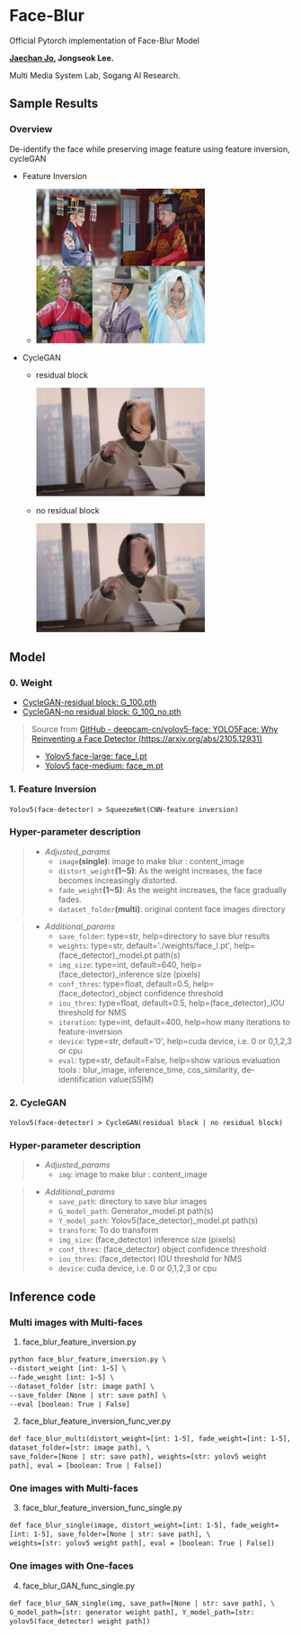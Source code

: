 # Face-Blur

Official Pytorch implementation of Face-Blur Model

**[Jaechan Jo](mailto:jjc123a@naver.com), Jongseok Lee.**

Multi Media System Lab, Sogang AI Research.

## Sample Results
### Overview
De-identify the face while preserving image feature using feature inversion, cycleGAN

- Feature Inversion

  - <img width="300" alt="teaser" src="./data/result/blur_eunbin2.jpg">

- CycleGAN
  - residual block

    <img width="300" alt="teaser" src="./face_blur_cycleGAN/data/result/blur_face1.jpg">


  - no residual block

    <img width="300" alt="teaser" src="./face_blur_cycleGAN/data/result/blur_face1_no.jpg">


## Model

### 0. Weight

- [CycleGAN-residual block: G_100.pth](https://drive.google.com/file/d/1RdB5e_TQKDuCGqxOqfp5W1PI65xu8UU8/view?usp=sharing)
- [CycleGAN-no residual block: G_100_no.pth](https://drive.google.com/file/d/1fzLMqogb5k8ZMLvYs9yulobNGdVTDBci/view?usp=sharing)

> Source from [GitHub - deepcam-cn/yolov5-face: YOLO5Face: Why Reinventing a Face Detector (https://arxiv.org/abs/2105.12931)](https://github.com/deepcam-cn/yolov5-face)
> - [Yolov5 face-large: face_l.pt](https://drive.google.com/file/d/1G4o3pS1SnyPG35lNvdqhHEMR7bhBTgmH/view?usp=sharing)
> - [Yolov5 face-medium: face_m.pt](https://drive.google.com/file/d/1WSgaSLphrUrb07FPMC9SHDOMk23U1LHH/view?usp=sharing)

### 1. Feature Inversion

```Yolov5(face-detector) > SqueezeNet(CNN-feature inversion)```

### Hyper-parameter description

> - *Adjusted_params*
>   - ```image```**(single)**: image to make blur : content_image
>   - ```distort_weight```**(1~5)**: As the weight increases, the face becomes increasingly distorted.
>   - ```fade_weight```**(1~5)**: As the weight increases, the face gradually fades.
>   - ```dataset_folder```**(multi)**: original content face images directory


> - *Additional_params*
>   - ```save_folder```: type=str, help=directory to save blur results
>   - ```weights```: type=str, default='./weights/face_l.pt', help=(face_detector)_model.pt path(s)
>   - ```img_size```: type=int, default=640, help=(face_detector)_inference size (pixels)
>   - ```conf_thres```: type=float, default=0.5, help=(face_detector)_object confidence threshold
>   - ```iou_thres```:  type=float, default=0.5, help=(face_detector)_IOU threshold for NMS
>   - ```iteration```: type=int, default=400, help=how many iterations to feature-inversion
>   - ```device```: type=str, default='0', help=cuda device, i.e. 0 or 0,1,2,3 or cpu
>   - ```eval```: type=str, default=False, help=show various evaluation tools : blur_image, inference_time, cos_similarity, de-identification value(SSIM)



### 2. CycleGAN

```Yolov5(face-detector) > CycleGAN(residual block | no residual block)```

### Hyper-parameter description

> - *Adjusted_params*
>   - ```img```: image to make blur : content_image


> - *Additional_params*
>   - ```save_path```: directory to save blur images
>   - ```G_model_path```: Generator_model.pt path(s)
>   - ```Y_model_path```: Yolov5(face_detector)_model.pt path(s)
>   - ```transform```: To do transform
>   - ```img_size```: (face_detector) inference size (pixels)
>   - ```conf_thres```: (face_detector) object confidence threshold
>   - ```iou_thres```: (face_detector) IOU threshold for NMS
>   - ```device```: cuda device, i.e. 0 or 0,1,2,3 or cpu



## Inference code

### Multi images with Multi-faces


1. face_blur_feature_inversion.py
  
  ```
  python face_blur_feature_inversion.py \
  --distort_weight [int: 1~5] \
  --fade_weight [int: 1~5] \
  --dataset_folder [str: image path] \
  --save_folder [None | str: save path] \
  --eval [boolean: True | False]
  ```

2. face_blur_feature_inversion_func_ver.py

  ```
  def face_blur_multi(distort_weight=[int: 1-5], fade_weight=[int: 1-5], dataset_folder=[str: image path], \
  save_folder=[None | str: save path], weights=[str: yolov5 weight path], eval = [boolean: True | False])
  ```

### One images with Multi-faces


3. face_blur_feature_inversion_func_single.py

  ```
  def face_blur_single(image, distort_weight=[int: 1-5], fade_weight=[int: 1-5], save_folder=[None | str: save path], \
  weights=[str: yolov5 weight path], eval = [boolean: True | False])
  ```

### One images with One-faces


4. face_blur_GAN_func_single.py

  ```
  def face_blur_GAN_single(img, save_path=[None | str: save path], \
  G_model_path=[str: generator weight path], Y_model_path=[str: yolov5(face_detector) weight path])
  ```
                         
                         
